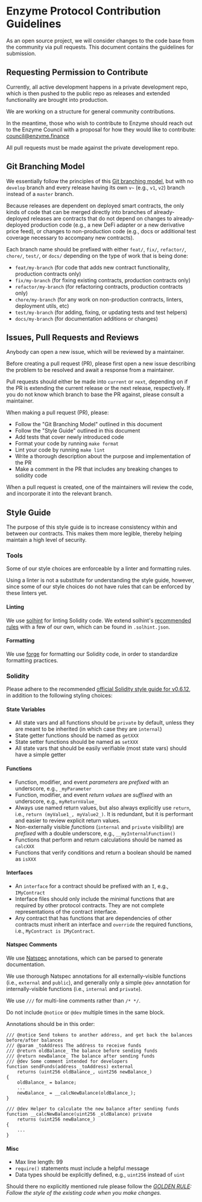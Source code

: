 # Enzyme Protocol Contribution Guidelines

As an open source project, we will consider changes to the code base from the community via pull requests. This document contains the guidelines for submission.

## Requesting Permission to Contribute

Currently, all active development happens in a private development repo, which is then pushed to the public repo as releases and extended functionality are brought into production.

We are working on a structure for general community contributions.

In the meantime, those who wish to contribute to Enzyme should reach out to the Enzyme Council with a proposal for how they would like to contribute: [council@enzyme.finance](mailto:council@enzyme.finance)

All pull requests must be made against the private development repo.

## Git Branching Model

We essentially follow the principles of this [Git branching model](http://nvie.com/posts/a-successful-git-branching-model/), but with no `develop` branch and every release having its own `v~` (e.g., `v1`, `v2`) branch instead of a `master` branch.

Because releases are dependent on deployed smart contracts, the only kinds of code that can be merged directly into branches of already-deployed releases are contracts that do not depend on changes to already-deployed production code (e.g., a new DeFi adapter or a new derivative price feed), or changes to non-production code (e.g., docs or additional test coverage necessary to accompany new contracts).

Each branch name should be prefixed with either `feat/`, `fix/`, `refactor/`, `chore/`, `test/`, or `docs/` depending on the type of work that is being done:

- `feat/my-branch` (for code that adds new contract functionality, production contracts only)
- `fix/my-branch` (for fixing existing contracts, production contracts only)
- `refactor/my-branch` (for refactoring contracts, production contracts only)
- `chore/my-branch` (for any work on non-production contracts, linters, deployment utils, etc)
- `test/my-branch` (for adding, fixing, or updating tests and test helpers)
- `docs/my-branch` (for documentation additions or changes)

## Issues, Pull Requests and Reviews

Anybody can open a new issue, which will be reviewed by a maintainer.

Before creating a pull request (PR), please first open a new issue describing the problem to be resolved and await a response from a maintainer.

Pull requests should either be made into `current` or `next`, depending on if the PR is extending the current release or the next release, respectively. If you do not know which branch to base the PR against, please consult a maintainer.

When making a pull request (PR), please:

- Follow the "Git Branching Model" outlined in this document
- Follow the "Style Guide" outlined in this document
- Add tests that cover newly introduced code
- Format your code by running `make format`
- Lint your code by running `make lint`
- Write a thorough description about the purpose and implementation of the PR
- Make a comment in the PR that includes any breaking changes to solidity code

When a pull request is created, one of the maintainers will review the code, and incorporate it into the relevant branch.

## Style Guide

The purpose of this style guide is to increase consistency within and between our contracts.
This makes them more legible, thereby helping maintain a high level of security.

### Tools

Some of our style choices are enforceable by a linter and formatting rules.

Using a linter is not a substitute for understanding the style guide, however, since some of our style choices do not have rules that can be enforced by these linters yet.

#### Linting

We use [solhint](https://github.com/protofire/solhint) for linting Solidity code. We extend solhint's [recommended rules](https://github.com/protofire/solhint/blob/master/docs/rules.md) with a few of our own, which can be found in `.solhint.json`.

#### Formatting

We use [forge](https://prettier.io/) for formatting our Solidity code, in order to standardize formatting practices.

### Solidity

Please adhere to the recommended [official Solidity style guide for v0.6.12](https://solidity.readthedocs.io/en/v0.6.12/style-guide.html), in addition to the following styling choices:

#### State Variables

- All state vars and all functions should be `private` by default, unless they are meant to be inherited (in which case they are `internal`)
- State getter functions should be named as `getXXX`
- State setter functions should be named as `setXXX`
- All state vars that should be easily verifiable (most state vars) should have a simple getter

#### Functions

- Function, modifier, and event _parameters_ are _prefixed_ with an underscore, e.g., `_myParameter`
- Function, modifier, and event _return values_ are _suffixed_ with an underscore, e.g., `myReturnValue_`
- Always use named return values, but also always explicitly use `return`, i.e., `return (myValue1_, myValue2_)`. It is redundant, but it is performant and easier to review explicit return values.
- Non-externally visible _functions_ (`internal` and `private` visibility) are _prefixed_ with a double underscore, e.g., `__myInternalFunction()`
- Functions that perform and return calculations should be named as `calcXXX`
- Functions that verify conditions and return a boolean should be named as `isXXX`

#### Interfaces

- An `interface` for a contract should be prefixed with an `I`, e.g., `IMyContract`
- Interface files should only include the minimal functions that are required by other protocol contracts. They are not complete representations of the contract interface.
- Any contract that has functions that are dependencies of other contracts must inherit an interface and `override` the required functions, i.e., `MyContract is IMyContract`.

#### Natspec Comments

We use [Natspec](https://github.com/ethereum/wiki/wiki/Ethereum-Natural-Specification-Format) annotations, which can be parsed to generate documentation.

We use thorough Natspec annotations for all externally-visible functions (i.e., `external` and `public`), and generally only a simple `@dev` annotation for internally-visible functions (i.e., `internal` and `private`).

We use `///` for multi-line comments rather than `/* */`.

Do not include `@notice` or `@dev` multiple times in the same block.

Annotations should be in this order:

```solidity
/// @notice Send tokens to another address, and get back the balances before/after balances
/// @param _toAddress The address to receive funds
/// @return oldBalance_ The balance before sending funds
/// @return newBalance_ The balance after sending funds
/// @dev Some comment intended for developers
function sendFunds(address _toAddress) external
    returns (uint256 oldBalance_, uint256 newBalance_)
{
    oldBalance_ = balance;
    ...
    newBalance_ = __calcNewBalance(oldBalance_);
}

/// @dev Helper to calculate the new balance after sending funds
function __calcNewBalance(uint256 _oldBalance) private
    returns (uint256 newBalance_)
{
    ...
}
```

#### Misc

- Max line length: 99
- `require()` statements must include a helpful message
- Data types should be explicitly defined, e.g., `uint256` instead of `uint`

Should there no explicitly mentioned rule please follow the _[GOLDEN RULE](https://github.com/ethereum/cpp-ethereum/blob/b6218fc1da39994043f1c43185bb24e364382d84/CodingStandards.txt#L3): Follow the style of the existing code when you make changes._
